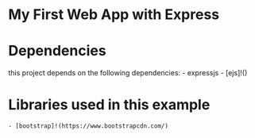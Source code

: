 # My First Web App with Express

# Dependencies
this project depends on the following dependencies:
	- expressjs
	- [ejs]!()

# Libraries used in this example
	- [bootstrap]!(https://www.bootstrapcdn.com/)
